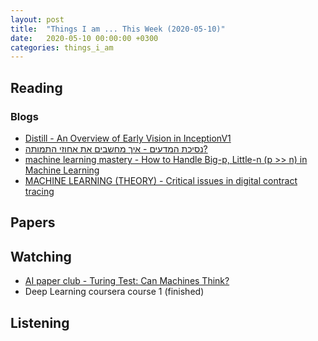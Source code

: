 ```yaml
---
layout: post
title:  "Things I am ... This Week (2020-05-10)"
date:   2020-05-10 00:00:00 +0300
categories: things_i_am
---
```


<!-- # Things I am ... This Week   -->

## Reading  

### Blogs

- [Distill - An Overview of Early Vision in InceptionV1][ds1]
- [נסיכת המדעים - איך מחשבים את אחוזי התמותה?][sp1]
- [machine learning mastery - How to Handle Big-p, Little-n (p >> n) in Machine Learning][mlm1]
- [MACHINE LEARNING (THEORY) - Critical issues in digital contract tracing][hunch1]

## Papers

## Watching  

- [AI paper club - Turing Test: Can Machines Think?][yt1]
- Deep Learning coursera course 1 (finished)


## Listening  

[ds1]:https://distill.pub/2020/circuits/early-vision/
[sp1]:http://www.sci-princess.info/archives/3812
[mlm1]:https://machinelearningmastery.com/how-to-handle-big-p-little-n-p-n-in-machine-learning/
[yt1]:https://www.youtube.com/watch?v=MGW_Qcqr9eQ
[hunch1]:https://hunch.net/?p=13762603
